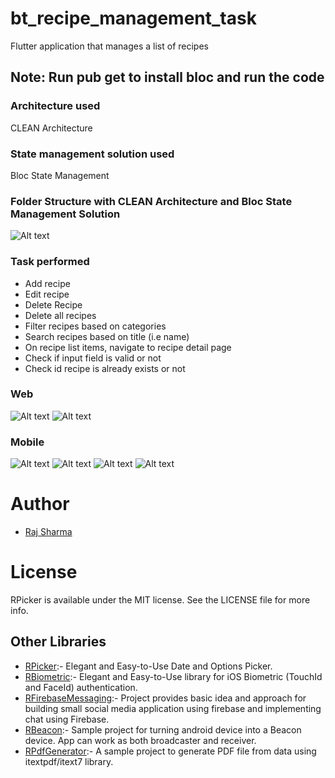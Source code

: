 # bt_recipe_management_task
Flutter application that manages a list of recipes

## Note: Run pub get to install bloc and run the code

### Architecture used
CLEAN Architecture

### State management solution used
Bloc State Management

### Folder Structure with CLEAN Architecture and Bloc State Management Solution
![Alt text](https://github.com/rheyansh/bt_recipe_task/blob/master/Screenshots/11.png)

### Task performed
* Add recipe
* Edit recipe
* Delete Recipe
* Delete all recipes
* Filter recipes based on categories
* Search recipes based on title (i.e name)
* On recipe list items, navigate to recipe detail page
* Check if input field is valid or not
* Check id recipe is already exists or not

### Web
![Alt text](https://github.com/rheyansh/bt_recipe_task/blob/master/Screenshots/1.png)
![Alt text](https://github.com/rheyansh/bt_recipe_task/blob/master/Screenshots/2.png)

### Mobile
![Alt text](https://github.com/rheyansh/bt_recipe_task/blob/master/Screenshots/3.png)
![Alt text](https://github.com/rheyansh/bt_recipe_task/blob/master/Screenshots/4.png)
![Alt text](https://github.com/rheyansh/bt_recipe_task/blob/master/Screenshots/5.png)
![Alt text](https://github.com/rheyansh/bt_recipe_task/blob/master/Screenshots/6.png)

# Author

* [Raj Sharma](https://sites.google.com/view/rheyansh)

# License
RPicker is available under the MIT license. See the LICENSE file for more info.

## Other Libraries
* [RPicker](https://github.com/rheyansh/RPicker):-  Elegant and Easy-to-Use Date and Options Picker.
* [RBiometric](https://github.com/rheyansh/RBiometric):- Elegant and Easy-to-Use library for iOS Biometric (TouchId and FaceId) authentication.
* [RFirebaseMessaging](https://github.com/rheyansh/RFirebaseMessaging):- Project provides basic idea and approach for building small social media application using firebase and implementing chat using Firebase.
* [RBeacon](https://github.com/rheyansh/RBeacon):- Sample project for turning android device into a Beacon device. App can work as both broadcaster and receiver.
* [RPdfGenerator](https://github.com/rheyansh/RPdfGenerator):- A sample project to generate PDF file from data using itextpdf/itext7 library.